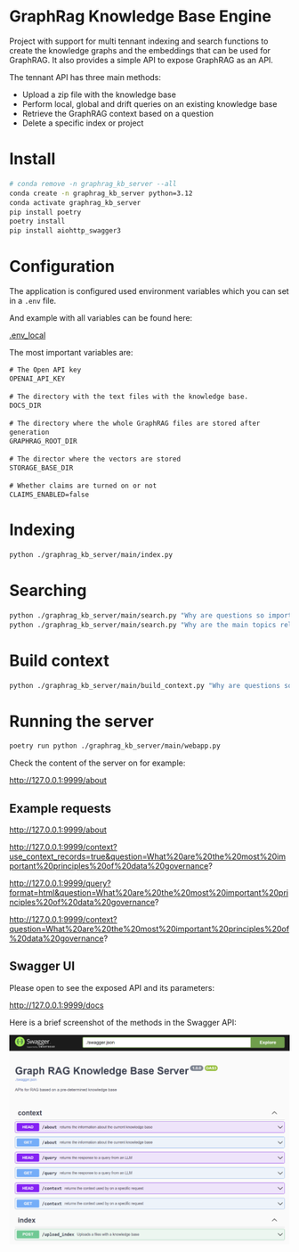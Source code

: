 # GraphRag Knowledge Base Engine

Project with support for multi tennant indexing and search functions to create the knowledge graphs and the embeddings that can be used for GraphRAG.
It also provides a simple API to expose GraphRAG as an API.

The tennant API has three main methods:

- Upload a zip file with the knowledge base
- Perform local, global and drift queries on an existing knowledge base
- Retrieve the GraphRAG context based on a question
- Delete a specific index or project

# Install

```bash
# conda remove -n graphrag_kb_server --all
conda create -n graphrag_kb_server python=3.12
conda activate graphrag_kb_server
pip install poetry
poetry install
pip install aiohttp_swagger3
```

# Configuration

The application is configured used environment variables which you can set in a `.env` file.

And example with all variables can be found here:

[.env_local](.env_local)

The most important variables are:

```
# The Open API key
OPENAI_API_KEY

# The directory with the text files with the knowledge base.
DOCS_DIR

# The directory where the whole GraphRAG files are stored after generation
GRAPHRAG_ROOT_DIR

# The director where the vectors are stored
STORAGE_BASE_DIR

# Whether claims are turned on or not
CLAIMS_ENABLED=false
```

# Indexing

```bash
python ./graphrag_kb_server/main/index.py
```

# Searching 

```bash
python ./graphrag_kb_server/main/search.py "Why are questions so important?"
python ./graphrag_kb_server/main/search.py "Why are the main topics related to a healthy enterprise data environment?"
```

# Build context

```bash
python ./graphrag_kb_server/main/build_context.py "Why are questions so important?" 
```

# Running the server

```bash
poetry run python ./graphrag_kb_server/main/webapp.py
```

Check the content of the server on for example:

http://127.0.0.1:9999/about

## Example requests

http://127.0.0.1:9999/about

http://127.0.0.1:9999/context?use_context_records=true&question=What%20are%20the%20most%20important%20principles%20of%20data%20governance?

http://127.0.0.1:9999/query?format=html&question=What%20are%20the%20most%20important%20principles%20of%20data%20governance?

http://127.0.0.1:9999/context?question=What%20are%20the%20most%20important%20principles%20of%20data%20governance?

## Swagger UI

Please open to see the exposed API and its parameters:

http://127.0.0.1:9999/docs

Here is a brief screenshot of the methods in the Swagger API:

![Description of the image](./docs/screenshots/kb_server.png)

